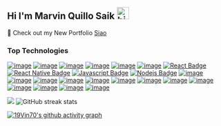 ## Hi I'm Marvin Quillo Saik <img src="https://user-images.githubusercontent.com/1303154/88677602-1635ba80-d120-11ea-84d8-d263ba5fc3c0.gif" width="28px" height="28px" alt="hi">

🚀 Check out my New Portfolio [Siao](https://alqasimxiao.vercel.app/) 

### Top Technologies

[![image](https://img.shields.io/badge/-HTML5-E34F26?style=for-the-badge&labelColor=black&logo=html5&logoColor=E34F26)](#) [![image](https://img.shields.io/badge/-CSS3-1572B6?style=for-the-badge&labelColor=black&logo=css3&logoColor=1572B6)](#) [![image](https://img.shields.io/badge/-Sass-CC6699?style=for-the-badge&labelColor=black&logo=sass&logoColor=CC6699)](#) [![image](https://img.shields.io/badge/-Tailwind%20CSS-38B2AC?style=for-the-badge&labelColor=black&logo=tailwind-css&logoColor=38B2AC)](#) [![image](https://img.shields.io/badge/-Bootstrap-563D7C?style=for-the-badge&labelColor=black&logo=bootstrap&logoColor=563D7C)](#) [![image](https://img.shields.io/badge/-Bulma-00D1B2?style=for-the-badge&labelColor=black&logo=bulma&logoColor=00D1B2)](#)
 [![React Badge](https://img.shields.io/badge/-React-61DBFB?style=for-the-badge&labelColor=black&logo=react&logoColor=61DBFB)](#) [![React Native Badge](https://img.shields.io/badge/-React_Native-61DBFB?style=for-the-badge&labelColor=black&logo=react&logoColor=61DBFB)](#) [![Javascript Badge](https://img.shields.io/badge/-Javascript-F0DB4F?style=for-the-badge&labelColor=black&logo=javascript&logoColor=F0DB4F)](#) [![Nodejs Badge](https://img.shields.io/badge/-Nodejs-3C873A?style=for-the-badge&labelColor=black&logo=node.js&logoColor=3C873A)](#) [![image](https://img.shields.io/badge/-Express.js-000000?style=for-the-badge&labelColor=black&logo=express&logoColor=white)](#) [![image](https://img.shields.io/badge/-Python-3776AB?style=for-the-badge&labelColor=black&logo=python&logoColor=3776AB)](#) [![image](https://img.shields.io/badge/-C++-00599C?style=for-the-badge&labelColor=black&logo=c%2B%2B&logoColor=00599C)](#) [![image](https://img.shields.io/badge/-Firebase-FFCA28?style=for-the-badge&labelColor=black&logo=firebase&logoColor=FFCA28)](#) [![image](https://img.shields.io/badge/-Git-F05032?style=for-the-badge&labelColor=black&logo=git&logoColor=F05032)](#) [![image](https://img.shields.io/badge/-GitHub-181717?style=for-the-badge&labelColor=black&logo=github&logoColor=181717)](#) [![image](https://img.shields.io/badge/-C%23-239120?style=for-the-badge&labelColor=black&logo=c-sharp&logoColor=239120)](#) [![image](https://img.shields.io/badge/-PHP-777BB4?style=for-the-badge&labelColor=black&logo=php&logoColor=777BB4)](#) [![image](https://img.shields.io/badge/-MySQL-4479A1?style=for-the-badge&labelColor=black&logo=mysql&logoColor=4479A1)](#) [![image](https://img.shields.io/badge/-jQuery-0769AD?style=for-the-badge&labelColor=black&logo=jquery&logoColor=0769AD)](#) [![image](https://img.shields.io/badge/-SQLite-003B57?style=for-the-badge&labelColor=black&logo=sqlite&logoColor=003B57)](#) [![image](https://img.shields.io/badge/-Material--UI-0081CB?style=for-the-badge&labelColor=black&logo=material-ui&logoColor=0081CB)](#) [![image](https://img.shields.io/badge/-JSON-000000?style=for-the-badge&labelColor=black&logo=json&logoColor=000000)](#)


![](https://github-readme-stats.vercel.app/api?username=19Vin70&show_icons=true&theme=tokyonight)  ![GitHub streak stats](https://streak-stats.demolab.com/?user=19Vin70&theme=tokyonight)  

[![19Vin70's github activity graph](https://github-readme-activity-graph.vercel.app/graph?username=19Vin70&theme=tokyo-night)](https://github.com/19Vin70/github-readme-activity-graph)
